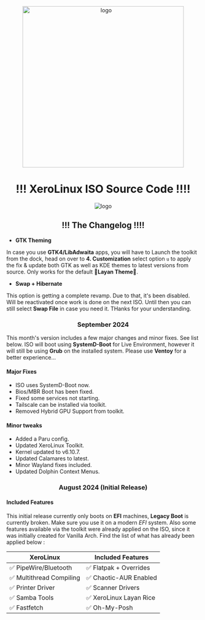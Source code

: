 <p align="center">
    <img width="420" src="https://i.imgur.com/QWqMIsr.png" alt="logo">
</p>

<h1 align="center">!!! XeroLinux ISO Source Code !!!!</h1>

<p align="center">
    <img src="https://i.imgur.com/ejZ1ZQv.png" alt="logo">
</p>

<h2 align="center">!!! The Changelog !!!!</h2>

- **GTK Theming**

In case you use **GTK4/LibAdwaita** apps, you will have to Launch the toolkit from the dock, head on over to **4. Customization** select option `u` to apply the fix & update both GTK as well as KDE themes to latest versions from source. Only works for the default 🎨**Layan Theme**🎨.

- **Swap + Hibernate**

This option is getting a complete revamp. Due to that, it's been disabled. Will be reactivated once work is done on the next ISO. Until then you can still select **Swap File** in case you need it. THanks for your understanding.

<h3 align="center">September 2024</h3>

This month's version includes a few major changes and minor fixes. See list below. ISO will boot using **SystemD-Boot** for Live Environment, however it will still be using **Grub** on the installed system. Please use **Ventoy** for a better experience...

#### Major Fixes

- ISO uses SystemD-Boot now.
- Bios/MBR Boot has been fixed.
- Fixed some services not starting.
- Tailscale can be installed via toolkit.
- Removed Hybrid GPU Support from toolkit.

#### Minor tweaks

- Added a Paru config.
- Updated XeroLinux Toolkit.
- Kernel updated to v6.10.7.
- Updated Calamares to latest.
- Minor Wayland fixes included.
- Updated Dolphin Context Menus.

<h3 align="center">August 2024 (Initial Release)</h3>

#### Included Features

This initial release currently only boots on **EFI** machines, **Legacy Boot** is currently broken. Make sure you use it on a modern *EFI* system. Also some features available via the toolkit were already applied on the ISO, since it was initially created for Vanilla Arch. Find the list of what has already been applied below :

<div align="center">

| XeroLinux                | Included Features       |
| ----------------------   | ----------------------  |
| ✅ PipeWire/Bluetooth    | ✅ Flatpak + Overrides  |
| ✅ Multithread Compiling | ✅ Chaotic-AUR Enabled  |
| ✅ Printer Driver        | ✅ Scanner Drivers      |
| ✅ Samba Tools           | ✅ XeroLinux Layan Rice |
| ✅ Fastfetch             | ✅ Oh-My-Posh           |

</div>


